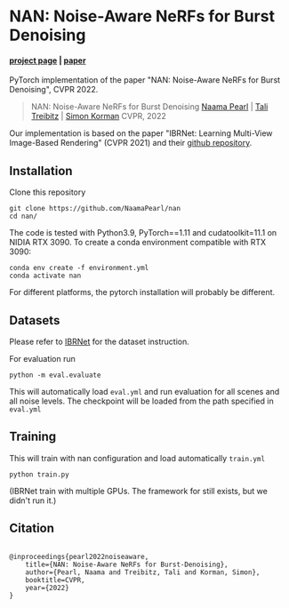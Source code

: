 # NAN: Noise-Aware NeRFs for Burst Denoising

#### [project page](https://noise-aware-nerf.github.io) | [paper](https://arxiv.org/abs/2204.04668) 

[//]: # (| [model <mark>TODO]&#40;&#41;)
PyTorch implementation of the paper "NAN: Noise-Aware NeRFs for Burst Denoising", CVPR 2022.

> NAN: Noise-Aware NeRFs for Burst Denoising
> [Naama Pearl](mailto:naama.pearl@gmail.com) | [Tali Treibitz](https://www.viseaon.haifa.ac.il/) | [Simon Korman](https://www.cs.haifa.ac.il/~skorman/)
> CVPR, 2022


Our implementation is based on the paper "IBRNet: Learning Multi-View Image-Based Rendering" (CVPR 2021) and their [github repository](https://github.com/googleinterns/IBRNet).



## Installation
Clone this repository
```
git clone https://github.com/NaamaPearl/nan 
cd nan/
```

The code is tested with Python3.9, PyTorch==1.11 and cudatoolkit=11.1 on NIDIA RTX 3090. To create a conda environment compatible with RTX 3090:
```
conda env create -f environment.yml
conda activate nan
```
For different platforms, the pytorch installation will probably be different.

## Datasets
Please refer to [IBRNet](https://github.com/googleinterns/IBRNet) for the dataset instruction.

[//]: # (## Evaluation)

[//]: # (Our checkpoints can be downloaded using: <mark>TODO)

[//]: # (```)

[//]: # (gdown ****)

[//]: # (unzip pretrained_model.zip)

[//]: # (```)

For evaluation run
```
python -m eval.evaluate
```
This will automatically load `eval.yml` and run evaluation for all scenes and all noise levels.
The checkpoint will be loaded from the path specified in `eval.yml`

[//]: # (## Rendering videos of smooth camera paths <mark>TODO)

[//]: # (Videos can be generated using)

[//]: # (```)

[//]: # (python -m eval.render_llff_video )

[//]: # (```)

## Training


This will train with nan configuration and load automatically `train.yml`
```
python train.py 
```
(IBRNet train with multiple GPUs. The framework for still exists, but we didn't run it.)
 
 
## Citation
```
 
@inproceedings{pearl2022noiseaware,
    title={NAN: Noise-Aware NeRFs for Burst-Denoising},
    author={Pearl, Naama and Treibitz, Tali and Korman, Simon},
    booktitle=CVPR,
    year={2022}
}

```
